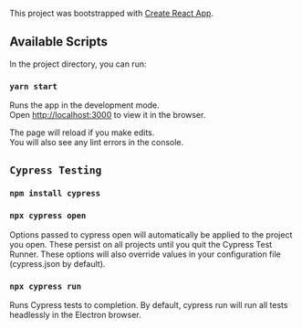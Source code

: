 This project was bootstrapped with [Create React App](https://github.com/facebook/create-react-app).

## Available Scripts

In the project directory, you can run:

### `yarn start`

Runs the app in the development mode.<br />
Open [http://localhost:3000](http://localhost:3000) to view it in the browser.

The page will reload if you make edits.<br />
You will also see any lint errors in the console.

## `Cypress Testing`

### `npm install cypress`

### `npx cypress open`

Options passed to cypress open will automatically be applied to the project you open. These persist on all projects until you quit the Cypress Test Runner. These options will also override values in your configuration file (cypress.json by default).

### `npx cypress run`

Runs Cypress tests to completion. By default, cypress run will run all tests headlessly in the Electron browser.
